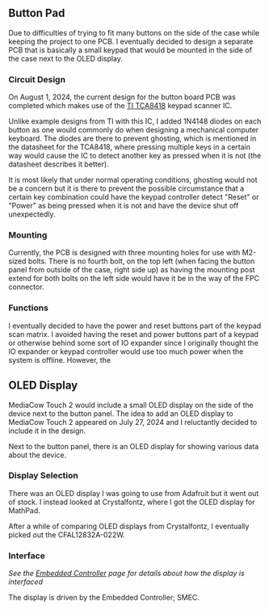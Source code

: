 ## Button Pad
Due to difficulties of trying to fit many buttons on the side of the case while keeping the project to one PCB. I eventually decided to design a separate PCB that is basically a small keypad that would be mounted in the side of the case next to the OLED display. 

### Circuit Design
On August 1, 2024, the current design for the button board PCB was completed which makes use of the [TI TCA8418](https://www.ti.com/product/TCA8418) keypad scanner IC. 

Unlike example designs from TI with this IC, I added 1N4148 diodes on each button as one would commonly do when designing a mechanical computer keyboard. The diodes are there to prevent ghosting, which is mentioned in the datasheet for the TCA8418, where pressing multiple keys in a certain way would cause the IC to detect another key as pressed when it is not (the datasheet describes it better).

It is most likely that under normal operating conditions, ghosting would not be a concern but it is there to prevent the possible circumstance that a certain key combination could have the keypad controller detect "Reset" or "Power" as being pressed when it is not and have the device shut off unexpectedly. 

### Mounting 
Currently, the PCB is designed with three mounting holes for use with M2-sized bolts. There is no fourth bolt, on the top left (when facing the button panel from outside of the case, right side up) as having the mounting post extend for both bolts on the left side would have it be in the way of the FPC connector.

### Functions
I eventually decided to have the power and reset buttons part of the keypad scan matrix. I avoided having the reset and power buttons part of a keypad or otherwise behind some sort of IO expander since I originally thought the IO expander or keypad controller would use too much power when the system is offline. However, the

## OLED Display
MediaCow Touch 2 would include a small OLED display on the side of the device next to the button panel. The idea to add an OLED display to MediaCow Touch 2 appeared on July 27, 2024 and I reluctantly decided to include it in the design.

Next to the button panel, there is an OLED display for showing various data about the device. 

### Display Selection
There was an OLED display I was going to use from Adafruit but it went out of stock. I instead looked at Crystalfontz, where I got the OLED display for MathPad.

After a while of comparing OLED displays from Crystalfontz, I eventually picked out the CFAL12832A-022W. 

### Interface
*See the [Embedded Controller](../ec/) page for details about how the display is interfaced*

The display is driven by the Embedded Controller; SMEC.
